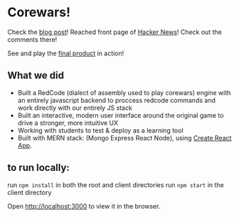 # Corewars!

Check the [blog post](https://adinocap.com/blog/corewars-in-india/)! Reached front page of [Hacker News](https://news.ycombinator.com/item?id=25549290)! Check out the comments there!

See and play the [final product](https://corewarstechalpha.herokuapp.com/) in action!

## What we did
* Built a RedCode (dialect of assembly used to play corewars) engine with an entirely javascript backend to proccess redcode commands and work directly with our entirely JS stack
* Built an interactive, modern user interface around the original game to drive a stronger, more intuitive UX
* Working with students to test & deploy as a learning tool
* Built with MERN stack: (Mongo Express React Node), using [Create React App](https://github.com/facebook/create-react-app). 

## to run locally:

run `npm install` in both the root and client directories
run `npm start` in the client directory

Open [http://localhost:3000](http://localhost:3000) to view it in the browser.


